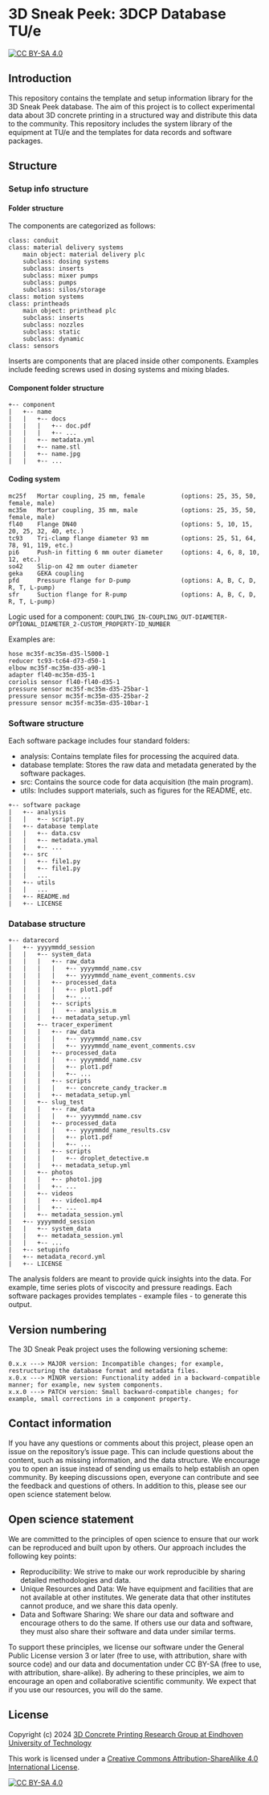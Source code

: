 # 3D Sneak Peek: 3DCP Database TU/e

[![CC BY-SA 4.0][cc-by-sa-shield]][cc-by-sa]

## Introduction 

This repository contains the template and setup information library for the 3D Sneak Peek database. The aim of this project is to collect experimental data about 3D concrete printing in a structured way and distribute this data to the community. This repository includes the system library of the equipment at TU/e and the templates for data records and software packages.

## Structure

### Setup info structure

#### Folder structure

The components are categorized as follows: 

```
class: conduit
class: material delivery systems
    main object: material delivery plc
    subclass: dosing systems
    subclass: inserts
    subclass: mixer pumps
    subclass: pumps
    subclass: silos/storage
class: motion systems
class: printheads
    main object: printhead plc
    subclass: inserts
    subclass: nozzles
    subclass: static
    subclass: dynamic
class: sensors
```

Inserts are components that are placed inside other components. Examples include feeding screws used in dosing systems and mixing blades.

#### Component folder structure

```
+-- component
|   +-- name
|   |   +-- docs
|   |   |   +-- doc.pdf
|   |   |   +-- ...
|   |   +-- metadata.yml
|   |   +-- name.stl
|   |   +-- name.jpg
|   |   +-- ...
```

#### Coding system

```
mc25f   Mortar coupling, 25 mm, female          (options: 25, 35, 50, female, male)
mc35m   Mortar coupling, 35 mm, male            (options: 25, 35, 50, female, male)
fl40    Flange DN40                             (options: 5, 10, 15, 20, 25, 32, 40, etc.)
tc93    Tri-clamp flange diameter 93 mm         (options: 25, 51, 64, 78, 91, 119, etc.)
pi6     Push-in fitting 6 mm outer diameter     (options: 4, 6, 8, 10, 12, etc.)
so42    Slip-on 42 mm outer diameter
geka    GEKA coupling
pfd     Pressure flange for D-pump              (options: A, B, C, D, R, T, L-pump)
sfr     Suction flange for R-pump               (options: A, B, C, D, R, T, L-pump)
```

Logic used for a component: `COUPLING_IN-COUPLING_OUT-DIAMETER-OPTIONAL_DIAMETER_2-CUSTOM_PROPERTY-ID_NUMBER`

Examples are:

```
hose mc35f-mc35m-d35-l5000-1
reducer tc93-tc64-d73-d50-1
elbow mc35f-mc35m-d35-a90-1
adapter fl40-mc35m-d35-1
coriolis sensor fl40-fl40-d35-1
pressure sensor mc35f-mc35m-d35-25bar-1
pressure sensor mc35f-mc35m-d35-25bar-2
pressure sensor mc35f-mc35m-d35-10bar-1
```

### Software structure

Each software package includes four standard folders:

- analysis: Contains template files for processing the acquired data.
- database template: Stores the raw data and metadata generated by the software packages.
- src: Contains the source code for data acquisition (the main program).
- utils: Includes support materials, such as figures for the README, etc.

```
+-- software package
|   +-- analysis
|   |   +-- script.py
|   +-- database template
|   |   +-- data.csv
|   |   +-- metadata.ymal
|   |   +-- ...
|   +-- src
|   |   +-- file1.py
|   |   +-- file1.py
|   |   ...
|   +-- utils
|   |   ...
|   +-- README.md
|   +-- LICENSE
```

### Database structure

```
+-- datarecord
|   +-- yyyymmdd_session
|   |   +-- system_data
|   |   |   +-- raw_data
|   |   |   |   +-- yyyymmdd_name.csv
|   |   |   |   +-- yyyymmdd_name_event_comments.csv
|   |   |   +-- processed_data
|   |   |   |   +-- plot1.pdf
|   |   |   |   +-- ...
|   |   |   +-- scripts
|   |   |   |   +-- analysis.m
|   |   |   +-- metadata_setup.yml
|   |   +-- tracer_experiment
|   |   |   +-- raw_data
|   |   |   |   +-- yyyymmdd_name.csv
|   |   |   |   +-- yyyymmdd_name_event_comments.csv
|   |   |   +-- processed_data
|   |   |   |   +-- yyyymmdd_name.csv
|   |   |   |   +-- plot1.pdf
|   |   |   |   +-- ...
|   |   |   +-- scripts
|   |   |   |   +-- concrete_candy_tracker.m
|   |   |   +-- metadata_setup.yml
|   |   +-- slug_test
|   |   |   +-- raw_data
|   |   |   |   +-- yyyymmdd_name.csv
|   |   |   +-- processed_data
|   |   |   |   +-- yyyymmdd_name_results.csv
|   |   |   |   +-- plot1.pdf
|   |   |   |   +-- ...
|   |   |   +-- scripts
|   |   |   |   +-- droplet_detective.m
|   |   |   +-- metadata_setup.yml
|   |   +-- photos
|   |   |   +-- photo1.jpg
|   |   |   +-- ...
|   |   +-- videos
|   |   |   +-- video1.mp4
|   |   |   +-- ...
|   |   +-- metadata_session.yml
|   +-- yyyymmdd_session
|   |   +-- system_data
|   |   +-- metadata_session.yml
|   |   +-- ...
|   +-- setupinfo
|   +-- metadata_record.yml
|   +-- LICENSE
```

The analysis folders are meant to provide quick insights into the data. For example, time series plots of viscocity and pressure readings. Each software packages provides templates - example files - to generate this output. 

## Version numbering

The 3D Sneak Peak project uses the following versioning scheme: 

```
0.x.x ---> MAJOR version: Incompatible changes; for example, restructuring the database format and metadata files.
x.0.x ---> MINOR version: Functionality added in a backward-compatible manner; for example, new system components.
x.x.0 ---> PATCH version: Small backward-compatible changes; for example, small corrections in a component property.
```

## Contact information

If you have any questions or comments about this project, please open an issue on the repository’s issue page. This can include questions about the content, such as missing information, and the data structure. We encourage you to open an issue instead of sending us emails to help establish an open community. By keeping discussions open, everyone can contribute and see the feedback and questions of others. In addition to this, please see our open science statement below.

## Open science statement

We are committed to the principles of open science to ensure that our work can be reproduced and built upon by others. Our approach includes the following key points:

- Reproducibility: We strive to make our work reproducible by sharing detailed methodologies and data.
- Unique Resources and Data: We have equipment and facilities that are not available at other institutes. We generate data that other institutes cannot produce, and we share this data openly.
- Data and Software Sharing: We share our data and software and encourage others to do the same. If others use our data and software, they must also share their software and data under similar terms.

To support these principles, we license our software under the General Public License version 3 or later (free to use, with attribution, share with source code) and our data and documentation under CC BY-SA (free to use, with attribution, share-alike). By adhering to these principles, we aim to encourage an open and collaborative scientific community. We expect that if you use our resources, you will do the same. 

## License

Copyright (c) 2024 [3D Concrete Printing Research Group at Eindhoven University of Technology](https://www.tue.nl/en/research/research-groups/structural-engineering-and-design/3d-concrete-printing)

This work is licensed under a [Creative Commons Attribution-ShareAlike 4.0 International License][cc-by-sa].

[![CC BY-SA 4.0][cc-by-sa-image]][cc-by-sa]

[cc-by-sa]: http://creativecommons.org/licenses/by-sa/4.0/
[cc-by-sa-image]: https://licensebuttons.net/l/by-sa/4.0/88x31.png
[cc-by-sa-shield]: https://img.shields.io/badge/License-CC%20BY--SA%204.0-lightgrey.svg
